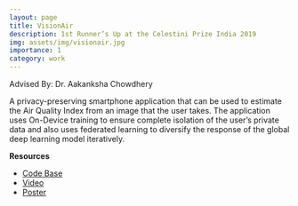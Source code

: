 ```yaml
---
layout: page
title: VisionAir 
description: 1st Runner’s Up at the Celestini Prize India 2019
img: assets/img/visionair.jpg
importance: 1
category: work
---
```

Advised By: Dr. Aakanksha Chowdhery 

A privacy-preserving smartphone application that can be used to estimate the Air Quality Index from an image that the user takes. The application uses On-Device training to ensure complete isolation of the user’s private data and also uses federated learning to diversify the response of the global deep learning model iteratively.

**Resources**

- [Code Base](https://github.com/harshitadd/VisionAir) 
- [Video](https://www.youtube.com/watch?v=gj0hw7qwG3g) 
- [Poster](https://user-images.githubusercontent.com/31439716/80715263-baa16400-8b13-11ea-9bc7-0fd5d9b303a8.png)

